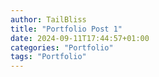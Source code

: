 ```yaml
---
author: TailBliss
title: "Portfolio Post 1"
date: 2024-09-11T17:44:57+01:00
categories: "Portfolio"
tags: "Portfolio"
---
```


